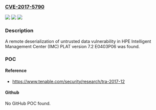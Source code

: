 ### [CVE-2017-5790](https://cve.mitre.org/cgi-bin/cvename.cgi?name=CVE-2017-5790)
![](https://img.shields.io/static/v1?label=Product&message=Intelligent%20Management%20Center%20(IMC)%20PLAT&color=blue)
![](https://img.shields.io/static/v1?label=Version&message=n%2Fa&color=blue)
![](https://img.shields.io/static/v1?label=Vulnerability&message=remote%20deserialization%20of%20untrusted%20data&color=brighgreen)

### Description

A remote deserialization of untrusted data vulnerability in HPE Intelligent Management Center (IMC) PLAT version 7.2 E0403P06 was found.

### POC

#### Reference
- https://www.tenable.com/security/research/tra-2017-12

#### Github
No GitHub POC found.

